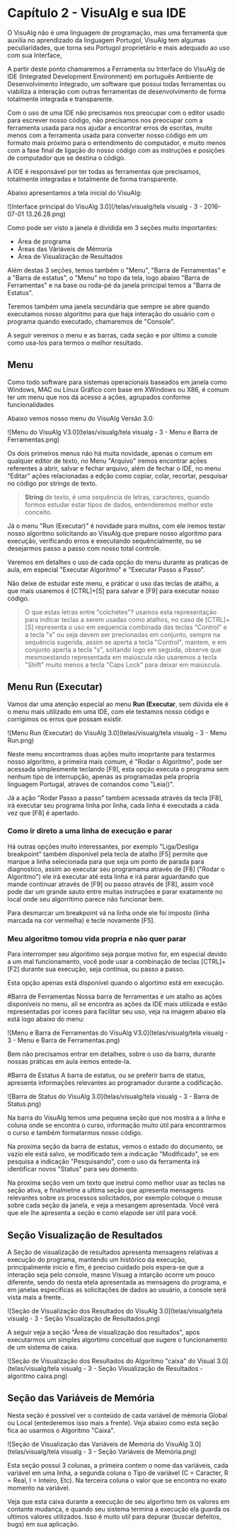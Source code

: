 # Capítulo 2 - VisuAlg e sua IDE
O VisuAlg não é uma linguagem de programação, mas uma ferramenta que auxilia no aprendizado da linguagem Portugol, VisuAlg tem algumas peculiaridades, que torna seu Portugol proprietário e mais adequado ao uso com sua Interface, 

A partir deste ponto chamaremos a Ferramenta ou Interface do VisuAlg de IDE (Integrated Development Environment) em português Ambiente de Desenvolvimento Integrado, um software que possui todas ferramentas ou viabiliza a interação com outras ferramentas de desenvolvimento de forma totalmente integrada e transparente.

Com o uso de uma IDE não precisamos nos preocupar com o editor usado para escrever nosso código, não precisamos nos preocupar com a ferramenta usada para nos ajudar a encontrar erros de escritas, muito menos com a ferramenta usada para converter nosso código em um formato mais próximo para o entendimento do computador, e muito menos com a fase final de ligação do nosso código com as instruções e posições de computador que se destina o código.

A IDE é responsável por ter todas as ferramentas que precisamos, totalmente integradas e totalmente de forma transparente.

Abaixo apresentamos a tela inicial do VisuAlg:

![Interface principal do VisuAlg 3.0](/telas/visualg/tela visualg - 3 - 2016-07-01 13.26.28.png)

Como pode ser visto a janela é dividida em 3 seções muito importantes:
* Área de programa
* Áreas das Váriáveis de Mémoria
* Área de Visualização de Resultados

Além destas 3 seções, temos também o "Menu", "Barra de Ferramentas" e a "Barra de estatus", o "Menu" no topo da tela, logo abaixo "Barra de Ferramentas" e na base ou roda-pé da janela principal temos a "Barra de Estatus".

Teremos também uma janela secundária que sempre se abre quando executamos nosso algoritmo para que haja interação do usuário com o programa quando executado, chamaremos de "Console".

A seguir veremos o menu e as barras, cada seção e por último a conole como usa-los para termos o melhor resultado.

## Menu
Como todo software para sistemas operacionais baseados em janela como Windows, MAC ou Linux Gráfico com base em XWindows ou X86, é comum ter um menu que nos dá acesso a ações, agrupados conforme funcionalidades

Abaixo vemos nosso menu do VisuAlg Versão 3.0:

![Menu do VisuAlg V3.0](telas/visualg/tela visualg - 3 - Menu e Barra de Ferramentas.png)

Os dois primeiros menus não há muita novidade, apenas o comum em qualquer editor de texto, no Menu "Arquivo" iremos encontrar ações referentes a abrir, salvar e fechar arquivo, além de fechar o IDE, no menu "Editar" ações relacionadas a edção como copiar, colar, recortar, pesquisar no código por strings de texto.

>**String** de texto, é uma sequência de letras, caracteres, quando formos estudar estar tipos de dados, entenderemos melhor este conceito.

Já o menu "Run (Executar)" é novidade para muitos, com ele iremos testar nosso algoritmo solicitando ao VisuAlg que prepare nosso algoritmo para execução, verificando erros e executando sequêncialmente, ou se desejarmos passo a passo com nosso total controle.

Veremos em detalhes o uso de cada opção do menu durante as praticas de aula, em especial "Executar Algoritmo" e "Executar Passo a Passo".

Não deixe de estudar este menu, e práticar o uso das teclas de atalho, a que mais usaremos é [CTRL]+[S] para salvar e [F9] para executar nosso código.

> O que estas letras entre "colchetes"? usamos esta representação para indicar teclas a serem usadas como atalhos, no caso de [CTRL]+[S] representa o uso em sequencia combinada das teclas "Control" e a tecla "s" ou seja devem ser precionadas em conjunto, sempre na sequência sugerida, assim se aperta a tecla "Control", mantem, e em conjunto aperta a tecla "s", soltando logo em seguida, observe que mesmoestando representada em maiúscula não usaremos a tecla "Shift" muito menos a tecla "Caps Lock" para deixar em maiúscula.

## Menu Run (Executar)
Vamos dar uma atenção especial ao menu **Run (Executar**, sem dúvida ele é o menu mais utilizado em uma IDE, com ele testamos nosso código e corrigimos os erros que possam existir.

![Menu Run (Executar) do VisuAlg 3.0](telas/visualg/tela visualg - 3 - Menu Run.png)

Neste menu encontramos duas ações muito imoprtante para testarmos nosso algoritmo, a primeira mais comum, é "Rodar o Algoritmo", pode ser acessada simplesmente teclando [F9], esta opção executa o programa sem nenhum tipo de interrupção, apenas as programadas pela propria linguagem Portugal, atraves de comandos como "Leia()".

Já a ação "Rodar Passo a passo" também acessada através da tecla [F8], irá executar seu programa linha por linha, cada linha é executada a cada vez que [F8] é apertado. 

### Como ir direto a uma linha de execução e parar

Há outras opções muito interessantes, por exemplo "Liga/Desliga breakpoint" também disponível pela tecla de atalho [F5] permite que marque a linha selecionada para que seja um ponto de parada para diagnostico, assim ao executar seu programama através de [F8] ("Rodar o Algoritmo") ele irá executar até esta linha e irá parar aguardando que mande continuar através de [F9] ou passo através de [F8], assim você pode dar um grande sauto entre muitas instruções e parar exatamente no local onde seu algorritimo parece não funcionar bem.

Para desmarcar um breakpoint vá na linha onde ele foi imposto (linha marcada na cor vermelha) e tecle novamente [F5].

### Meu algoritmo tomou vida propria e não quer parar
Para interromper seu algoritimo seja porque motivo for, em especial devido a um mal funcionamento, você pode usar a combinação de teclas [CTRL]+[F2] durante sua execução, seja continua, ou passo a passo.

Esta opção apenas está disponível quando o algortimo está em execução.


#Barra de Ferramentas
Nossa barra de ferramentas é um atalho as ações disponíveis no menu, ali se encontra as ações da IDE mais utilizada e estão representadas por icones para facilitar seu uso, veja na imagem abaixo ela está logo abaixo do menu:

![Menu e Barra de Ferramentas do VisuAlg V3.0](telas/visualg/tela visualg - 3 - Menu e Barra de Ferramentas.png)

Bem não precisamos entrar em detalhes, sobre o uso da barra, durante nossas práticas em aula iremos entede-la.

#Barra de Estatus
A barra de estatus, ou se preferir barra de status, apresenta informações relevantes ao programador durante a codificação.

![Barra de Status do VisuAlg 3.0](telas/visualg/tela visualg - 3 - Barra de Status.png)

Na barra do VisuAlg temos uma pequena seção que nos mostra a a linha e coluna onde se encontra o curso, informação muito útil para encontrarmos o curso e também formatarmos nosso código. 

Na proxima seção da barra de estatus, vemos o estado do documento, se vazio ele está salvo, se modificado tem a indicação "Modificado", se em pesquisa a indicação "Pesquisando", com o uso da ferramenta irá identificar novos "Status" para seu domento.

Na proxima seção vem um texto que instrui como melhor usar as teclas na seção ativa, e finalmetne a ultima seção que apresenta mensagens relevantes sobre os processos solicitados, por exemplo coloque o mouse sobre cada seção da janela, e veja a mesangem apresentada. Você verá que ele lhe apresenta a seção e como elapode ser útil para você.

## Seção Visualização de Resultados
A Seção de visualização de resultados apresenta mensagens relativas a execução do programa, mantendo um histórico da execução, principalmente inicio e fim, é preciso cuidado pois espera-se que a interação seja pelo console, masno Visuag a intarção ocorre um pouco diferente, sendo do nesta etela apresentada as mensagens do programa, e em janelas especificas as solicitações de dados ao usuário, a console será vista mais a frente..

![Seção de Visualização dos Resultados do VisuAlg 3.0](telas/visualg/tela visualg - 3 - Seção Visualização de Resultados.png)

A seguir veja a seção "Área de visualização dos resultados", apos executarmos um simples algortimo conceitual que sugere o funcionamento de um sistema de caixa.

![Seção de Visualização dos Resultados do Algoritmo "caixa" do Visual 3.0](telas/visualg/tela visualg - 3 - Seção Visualização de Resultados - algoritmo caixa.png)


## Seção das Variáveis de Memória
Nesta seção é possível ver o conteúdo de cada variável de mémoria Global ou Local (entederemos isso mais a frente).
Veja abaixo como esta seção fica ao usarmos o Algoritmo "Caixa".

![Seção de Visualização das Variáveis de Memória do VisuAlg 3.0](telas/visualg/tela visualg - 3 - Seção Variáveis de Memória.png)

Esta seção possui 3 colunas, a primeira contem o nome das variáveis, cada variável em uma linha, a segunda coluna o Tipo de variável (C = Caracter, R = Real, I = Inteiro, Etc). Na terceira coluna o valor que se encontra no exato momento na variável.

Veja que esta caixa durante a execução de seu algortimo tem os valores em contante mudança, e quando seu sistema termina a execução ela guarda os ultimos valores utilizados. Isso é muito util para depurar (buscar defeitos, bugs) em sua aplicação.



